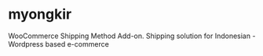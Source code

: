 # myongkir
WooCommerce Shipping Method Add-on. Shipping solution for Indonesian - Wordpress based e-commerce
